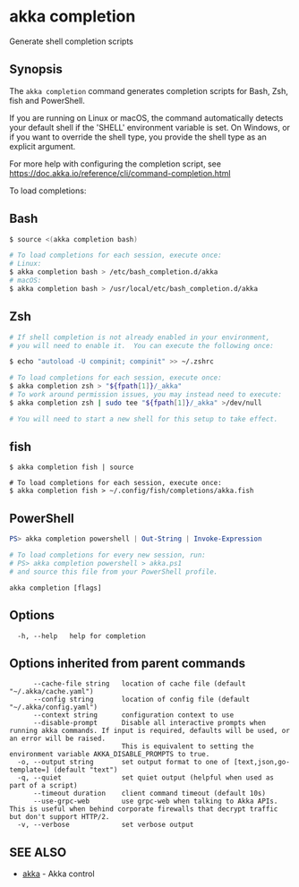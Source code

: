 # akka completion

Generate shell completion scripts

## Synopsis

The `akka completion` command generates completion scripts for Bash, Zsh, fish and PowerShell.

If you are running on Linux or macOS, the command automatically detects your default shell if the 'SHELL' environment variable is set.
On Windows, or if you want to override the shell type, you provide the shell type as an explicit argument.

For more help with configuring the completion script, see https://doc.akka.io/reference/cli/command-completion.html

To load completions:

## Bash

```bash
$ source <(akka completion bash)

# To load completions for each session, execute once:
# Linux:
$ akka completion bash > /etc/bash_completion.d/akka
# macOS:
$ akka completion bash > /usr/local/etc/bash_completion.d/akka
```

## Zsh

```zsh
# If shell completion is not already enabled in your environment,
# you will need to enable it.  You can execute the following once:

$ echo "autoload -U compinit; compinit" >> ~/.zshrc

# To load completions for each session, execute once:
$ akka completion zsh > "${fpath[1]}/_akka"
# To work around permission issues, you may instead need to execute:
$ akka completion zsh | sudo tee "${fpath[1]}/_akka" >/dev/null

# You will need to start a new shell for this setup to take effect.
```

## fish

```fish
$ akka completion fish | source

# To load completions for each session, execute once:
$ akka completion fish > ~/.config/fish/completions/akka.fish
```

## PowerShell

```powershell
PS> akka completion powershell | Out-String | Invoke-Expression

# To load completions for every new session, run:
# PS> akka completion powershell > akka.ps1
# and source this file from your PowerShell profile.
```

```
akka completion [flags]
```

## Options

```
  -h, --help   help for completion
```

## Options inherited from parent commands

```
      --cache-file string   location of cache file (default "~/.akka/cache.yaml")
      --config string       location of config file (default "~/.akka/config.yaml")
      --context string      configuration context to use
      --disable-prompt      Disable all interactive prompts when running akka commands. If input is required, defaults will be used, or an error will be raised.
                            This is equivalent to setting the environment variable AKKA_DISABLE_PROMPTS to true.
  -o, --output string       set output format to one of [text,json,go-template=] (default "text")
  -q, --quiet               set quiet output (helpful when used as part of a script)
      --timeout duration    client command timeout (default 10s)
      --use-grpc-web        use grpc-web when talking to Akka APIs. This is useful when behind corporate firewalls that decrypt traffic but don't support HTTP/2.
  -v, --verbose             set verbose output
```

## SEE ALSO

* [akka](akka.html)	 - Akka control
